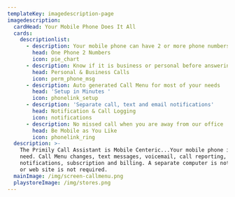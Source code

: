```yaml
---
templateKey: imagedescription-page
imagedescription:
  cardHead: Your Mobile Phone Does It All
  cards:
    descriptionlist:
      - description: Your mobile phone can have 2 or more phone numbers
        head: One Phone 2 Numbers
        icon: pie_chart
      - description: Know if it is business or personal before answering
        head: Personal & Business Calls
        icon: perm_phone_msg
      - description: Auto generated Call Menu for most of your needs
        head: 'Setup in Minutes '
        icon: phonelink_setup
      - description: 'Separate call, text and email notifications'
        head: Notification & Call Logging
        icon: notifications
      - description: No missed call when you are away from our office
        head: Be Mobile as You Like
        icon: phonelink_ring
  description: >-
    The Primily Call Assistant is Mobile Centeric...Your mobile phone is all you
    need. Call Menu changes, text messages, voicemail, call reporting,
    notifications, subscription and billing. A separate computer is not required
    or web site is not required.
  mainImage: /img/screen-callmenu.png
  playstoreImage: /img/stores.png
---
```



